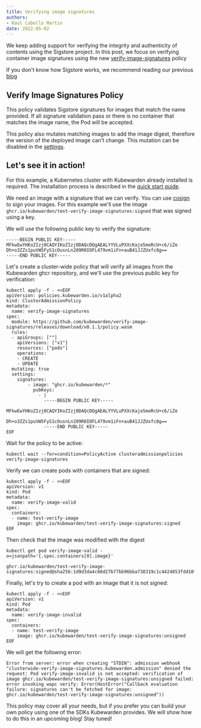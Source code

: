 ```yaml
---
title: Verifying image signatures
authors:
- Raul Cabello Martin
date: 2022-05-02
---
```


We keep adding support for verifying the integrity and authenticity of contents using the Sigstore project. In this
post, we focus on verifying container image signatures using the
new [verify-image-signatures](https://github.com/kubewarden/verify-image-signatures) policy

If you don't know how Sigstore works, we recommend reading our
previous [blog](https://www.kubewarden.io/blog/2022/04/securing-kubewarden-policies/)

## Verify Image Signatures Policy

This policy validates Sigstore signatures for images that match the name provided. If all signature validation pass or
there is no container that matches the image name, the Pod will be accepted.

This policy also mutates matching images to add the image digest, therefore the version of the deployed image can't
change. This mutation can be disabled in the [settings](https://github.com/kubewarden/verify-image-signatures#settings).

## Let's see it in action!

For this example, a Kubernetes cluster with Kubewarden already installed is required. The installation process is
described in the [quick start guide](https://docs.kubewarden.io/quick-start.html).

We need an image with a signature that we can verify. You can use [cosign](https://github.com/sigstore/cosign) to sign
your images. For this example we'll use the image
`ghcr.io/kubewarden/test-verify-image-signatures:signed` that was signed using a key. 

We will use the following public key to verify the signature:

```
-----BEGIN PUBLIC KEY-----
MFkwEwYHKoZIzj0CAQYIKoZIzj0DAQcDQgAEALYYVLuPXXcKajo5meRcU+c6/iZe
Dh+o3ZZs1puVW5FyS1cOusnLn209R0IOFL479vm1iFn+auB41JJZUxfc8g== 
-----END PUBLIC KEY-----
```

Let's create a cluster-wide policy that will verify all images from the Kubewarden ghcr repository, and
we'll use the previous public key for verification:

```
kubectl apply -f - <<EOF
apiVersion: policies.kubewarden.io/v1alpha2
kind: ClusterAdmissionPolicy
metadata:
  name: verify-image-signatures
spec:
  module: https://github.com/kubewarden/verify-image-signatures/releases/download/v0.1.1/policy.wasm
  rules:
  - apiGroups: [""]
    apiVersions: ["v1"]
    resources: ["pods"]
    operations:
    - CREATE
    - UPDATE
  mutating: true
  settings:
    signatures:
        - image: "ghcr.io/kubewarden/*"
          pubKeys:
            - |
              -----BEGIN PUBLIC KEY-----
              MFkwEwYHKoZIzj0CAQYIKoZIzj0DAQcDQgAEALYYVLuPXXcKajo5meRcU+c6/iZe
              Dh+o3ZZs1puVW5FyS1cOusnLn209R0IOFL479vm1iFn+auB41JJZUxfc8g==
              -----END PUBLIC KEY-----
EOF
````

Wait for the policy to be active:

```
kubectl wait --for=condition=PolicyActive clusteradmissionpolicies verify-image-signatures
```

Verify we can create pods with containers that are signed:

```
kubectl apply -f - <<EOF
apiVersion: v1
kind: Pod
metadata:
  name: verify-image-valid
spec:
  containers:
  - name: test-verify-image
    image: ghcr.io/kubewarden/test-verify-image-signatures:signed
EOF
```

Then check that the image was modified with the digest

```
kubectl get pod verify-image-valid -o=jsonpath='{.spec.containers[0].image}'
```

```
ghcr.io/kubewarden/test-verify-image-signatures:signed@sha256:1d9d3da4c60d27b77bb96bba738319c1c4424853fdd10f65982f9f2ca2422a72
```

Finally, let's try to create a pod with an image that it is not signed:

```
kubectl apply -f - <<EOF
apiVersion: v1
kind: Pod
metadata:
  name: verify-image-invalid
spec:
  containers:
  - name: test-verify-image
    image: ghcr.io/kubewarden/test-verify-image-signatures:unsigned
EOF
```

We will get the following error:

```
Error from server: error when creating "STDIN": admission webhook "clusterwide-verify-image-signatures.kubewarden.admission" denied the request: Pod verify-image-invalid is not accepted: verification of image ghcr.io/kubewarden/test-verify-image-signatures:unsigned failed: error invoking wapc verify: Error(HostError("Callback evaluation failure: signatures can't be fetched for image: ghcr.io/kubewarden/test-verify-image-signatures:unsigned"))
```

This policy may cover all your needs, but if you prefer you can build your own policy using one of the SDKs Kubewarden
provides. We will show how to do this in an upcoming blog! Stay tuned!
